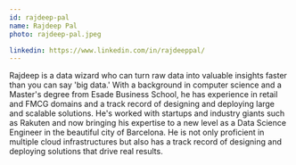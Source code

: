 ```yaml
---
id: rajdeep-pal
name: Rajdeep Pal
photo: rajdeep-pal.jpeg

linkedin: https://www.linkedin.com/in/rajdeeppal/
---
```


Rajdeep is a data wizard who can turn raw data into valuable insights faster than you can say 'big data.' With a background in computer science and a Master's degree from Esade Business School, he has experience in retail and FMCG domains and a track record of designing and deploying large and scalable solutions. He's worked with startups and industry giants such as Rakuten and now bringing his expertise to a new level as a Data Science Engineer in the beautiful city of Barcelona. He is not only proficient in multiple cloud infrastructures but also has a track record of designing and deploying solutions that drive real results. 